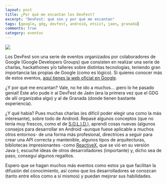 ```yaml
---
layout: post
title: ¿Por qué me encantan los DevFest?
excerpt: "DevFest: qué son y por qué me encantan"
tags: [google, gdg, devfest, android, etsiit, jaen, granada]
comments: true
category: eventos
---
```

![](http://skotgat.com/wp-content/uploads/2013/09/Devfest-2013.jpg)

Los DevFest son una serie de eventos organizados por colaboradores de Google (Google Developers Groups) que consisten en realizar una serie de charlas, hackathones y/o talleres sobre distintas tecnologías, teniendo gran importancia las propias de Google (como es lógico). Si quieres conocer más de estos eventos, [aquí tienes la web oficial en Google](https://developers.google.com/events/devfest/).

¿Y por qué me encantan? Vale, no he ido a muchos... ¡pero lo he pasado genial! Este año pude ir al DevFest de Jaén (era la primera vez que el GDG de allí organizaba algo) y al de Granada (donde tienen bastante experiencia).

¿Y qué había? Pues muchas charlas (es difícil poder elegir una como la más interesante), sobre todo de Android. Repasé algunos conceptos (que no tenía muy frescos, como el de [S.O.L.I.D.](https://es.wikipedia.org/wiki/SOLID_(object-oriented_design))), aprendí cosas nuevas (algunos consejos para desarrollar en Android -aunque fuese aplicable a muchos otros entornos- de una forma más profesional, directrices a seguir para crear una API correcta y mantenible, algunos tipos de arquitecturas, bibliotecas impresionantes -como [ReactiveX](http://reactivex.io/), que se vió en su versión Java-), escuché ideas de otros desarrolladores (importante) y, dicho sea de paso, conseguí algunos regalitos.

Espero que se hagan muchos más eventos como estos ya que facilitan la difusión del conocimiento, así como que los desarrolladores se conozcan (tanto entre ellos como a sí mismos) y puedan mejorar sus habilidades.